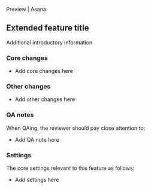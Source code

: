 Preview | Asana

## Extended feature title
Additional introductory information

### Core changes
* Add core changes here

### Other changes
* Add other changes here

### QA notes
When QAing, the reviewer should pay close attention to:
* Add QA note here 

### Settings
The core settings relevant to this feature as follows:
* Add settings here
